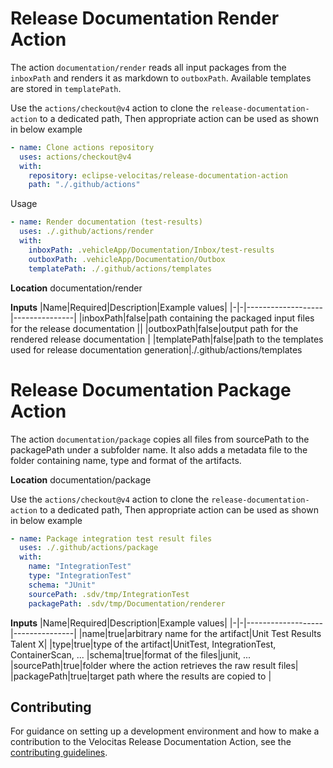 # Release Documentation Render Action

The action `documentation/render` reads all input packages from the `inboxPath` and renders it as markdown to `outboxPath`. Available templates are stored in `templatePath`.

Use the `actions/checkout@v4` action to clone the `release-documentation-action` to a dedicated path, Then appropriate action can be used as shown in below example

```yml
- name: Clone actions repository
  uses: actions/checkout@v4
  with:
    repository: eclipse-velocitas/release-documentation-action
    path: "./.github/actions"
```

Usage

```yml
- name: Render documentation (test-results)
  uses: ./.github/actions/render
  with:
    inboxPath: .vehicleApp/Documentation/Inbox/test-results
    outboxPath: .vehicleApp/Documentation/Outbox
    templatePath: ./.github/actions/templates
```

**Location**
documentation/render

**Inputs**
|Name|Required|Description|Example values|
|-|-|-------------------|---------------|
|inboxPath|false|path containing the packaged input files for the release documentation ||
|outboxPath|false|output path for the rendered release documentation |
|templatePath|false|path to the templates used for release documentation generation|./.github/actions/templates

# Release Documentation Package Action

The action `documentation/package` copies all files from sourcePath to the packagePath under a subfolder name.
It also adds a metadata file to the folder containing name, type and format of the artifacts.

**Location**
documentation/package

Use the `actions/checkout@v4` action to clone the `release-documentation-action` to a dedicated path, Then appropriate action can be used as shown in below example

```yml
- name: Package integration test result files
  uses: ./.github/actions/package
  with:
    name: "IntegrationTest"
    type: "IntegrationTest"
    schema: "JUnit"
    sourcePath: .sdv/tmp/IntegrationTest
    packagePath: .sdv/tmp/Documentation/renderer
```

**Inputs**
|Name|Required|Description|Example values|
|-|-|-------------------|---------------|
|name|true|arbitrary name for the artifact|Unit Test Results Talent X|
|type|true|type of the artifact|UnitTest, IntegrationTest, ContainerScan, ...
|schema|true|format of the files|junit, ...
|sourcePath|true|folder where the action retrieves the raw result files|
|packagePath|true|target path where the results are copied to |

## Contributing

For guidance on setting up a development environment and how to make a contribution to the Velocitas Release Documentation Action, see the [contributing guidelines](./CONTRIBUTING.md).
